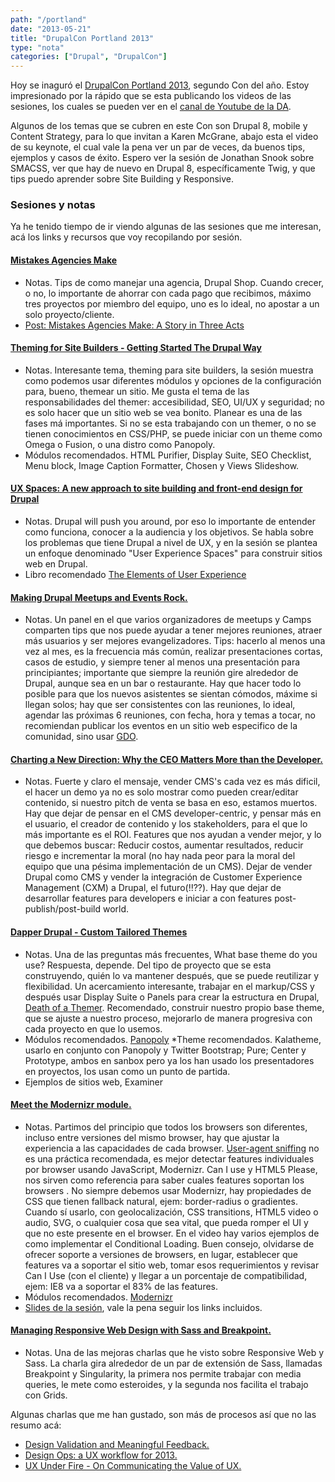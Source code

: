 ```yaml
---
path: "/portland"
date: "2013-05-21"
title: "DrupalCon Portland 2013"
type: "nota"
categories: ["Drupal", "DrupalCon"]
---
```


Hoy se inaguró el [DrupalCon Portland 2013](http://portland2013.drupal.org/), segundo Con del año. Estoy impresionado por la rápido que se esta publicando los videos de las sesiones, los cuales se pueden ver en el [canal de Youtube de la DA](http://www.youtube.com/user/DrupalAssociation/videos).

Algunos de los temas que se cubren en este Con son Drupal 8, mobile y Content Strategy, para lo que invitan a Karen McGrane, abajo esta el video de su keynote, el cual vale la pena ver un par de veces, da buenos tips, ejemplos y casos de éxito. Espero ver la sesión de Jonathan Snook sobre SMACSS, ver que hay de nuevo en Drupal 8, específicamente Twig, y que tips puedo aprender sobre Site Building y Responsive.

### Sesiones y notas

Ya he tenido tiempo de ir viendo algunas de las sesiones que me interesan, acá los links y recursos que voy recopilando por sesión.

#### [Mistakes Agencies Make](http://portland2013.drupal.org/node/3083)

- Notas. Tips de como manejar una agencia, Drupal Shop. Cuando crecer, o no, lo importante de ahorrar con cada pago que recibimos, máximo tres proyectos por miembro del equipo, uno es lo ideal, no apostar a un solo proyecto/cliente.
- [Post: Mistakes Agencies Make: A Story in Three Acts](http://www.lullabot.com/blog/articles/mistakes-agencies-make-story-three-acts)

#### [Theming for Site Builders - Getting Started The Drupal Way](http://www.youtube.com/watch?v=EmbjEb9Zvcg&feature=youtu.be)

- Notas. Interesante tema, theming para site builders, la sesión muestra como podemos usar diferentes módulos y opciones de la configuración para, bueno, themear un sitio. Me gusta el tema de las responsabilidades del themer: accesibilidad, SEO, UI/UX y seguridad; no es solo hacer que un sitio web se vea bonito. Planear es una de las fases má importantes. Si no se esta trabajando con un themer, o no se tienen conocimientos en CSS/PHP, se puede iniciar con un theme como Omega o Fusion, o una distro como Panopoly.
- Módulos recomendados. HTML Purifier, Display Suite, SEO Checklist, Menu block, Image Caption Formatter, Chosen y Views Slideshow.

#### [UX Spaces: A new approach to site building and front-end design for Drupal](http://youtu.be/1LkOmHwX19k)

- Notas. Drupal will push you around, por eso lo importante de entender como funciona, conocer a la audiencia y los objetivos. Se habla sobre los problemas que tiene Drupal a nivel de UX, y en la sesión se plantea un enfoque denominado "User Experience Spaces" para construir sitios web en Drupal.
- Libro recomendado [The Elements of User Experience](http://www.amazon.com/The-Elements-User-Experience-User-Centered/dp/0735712026)

#### [Making Drupal Meetups and Events Rock.](http://youtu.be/VKqb3Q7kloQ)

- Notas. Un panel en el que varios organizadores de meetups y Camps comparten tips que nos puede ayudar a tener mejores reuniones, atraer más usuarios y ser mejores evangelizadores. Tips: hacerlo al menos una vez al mes, es la frecuencia más común, realizar presentaciones cortas, casos de estudio, y siempre tener al menos una presentación para principiantes; importante que siempre la reunión gire alrededor de Drupal, aunque sea en un bar o restaurante. Hay que hacer todo lo posible para que los nuevos asistentes se sientan cómodos, máxime si llegan solos; hay que ser consistentes con las reuniones, lo ideal, agendar las próximas 6 reuniones, con fecha, hora y temas a tocar, no recomiendan publicar los eventos en un sitio web especifico de la comunidad, sino usar [GDO](http://groups.drupal.org/).

#### [Charting a New Direction: Why the CEO Matters More than the Developer.](http://youtu.be/artJ3P7_Vmw)

- Notas. Fuerte y claro el mensaje, vender CMS's cada vez es más dificil, el hacer un demo ya no es solo mostrar como pueden crear/editar contenido, si nuestro pitch de venta se basa en eso, estamos muertos. Hay que dejar de pensar en el CMS developer-centric, y pensar más en el usuario, el creador de contenido y los stakeholders, para el que lo más importante es el ROI. Features que nos ayudan a vender mejor, y lo que debemos buscar: Reducir costos, aumentar resultados, reducir riesgo e incrementar la moral (no hay nada peor para la moral del equipo que una pésima implementación de un CMS). Dejar de vender Drupal como CMS y vender la integración de Customer Experience Management (CXM) a Drupal, el futuro(!!??). Hay que dejar de desarrollar features para developers e iniciar a con features post-publish/post-build world.

#### [Dapper Drupal - Custom Tailored Themes](http://youtu.be/4aGQGnjJJlo)

- Notas. Una de las preguntas más frecuentes, What base theme do you use? Respuesta, depende. Del tipo de proyecto que se esta construyendo, quién lo va mantener después, que se puede reutilizar y flexibilidad. Un acercamiento interesante, trabajar en el markup/CSS y después usar Display Suite o Panels para crear la estructura en Drupal, [Death of a Themer](http://www.youtube.com/watch?v=HaJnhYPLvx0). Recomendado, construir nuestro propio base theme, que se ajuste a nuestro proceso, mejorarlo de manera progresiva con cada proyecto en que lo usemos.
- Módulos recomendados. [Panopoly](http://drupal.org/project/panopoly)
  \*Theme recomendados. Kalatheme, usarlo en conjunto con Panopoly y Twitter Bootstrap; Pure; Center y Prototype, ambos en sanbox pero ya los han usado los presentadores en proyectos, los usan como un punto de partida.
- Ejemplos de sitios web, Examiner

#### [Meet the Modernizr module.](http://youtu.be/ojdIHBHQ-tA)

- Notas. Partimos del principio que todos los browsers son diferentes, incluso entre versiones del mismo browser, hay que ajustar la experiencia a las capacidades de cada browser. [User-agent sniffing](https://en.wikipedia.org/wiki/User_agent#User_agent_sniffing) no es una práctica recomendada, es mejor detectar features individuales por browser usando JavaScript, Modernizr. Can I use y HTML5 Please, nos sirven como referencia para saber cuales features soportan los browsers . No siempre debemos usar Modernizr, hay propiedades de CSS que tienen fallback natural, ejem: border-radius o gradientes. Cuando sí usarlo, con geolocalización, CSS transitions, HTML5 video o audio, SVG, o cualquier cosa que sea vital, que pueda romper el UI y que no este presente en el browser. En el video hay varios ejemplos de como implementar el Conditional Loading. Buen consejo, olvidarse de ofrecer soporte a versiones de browsers, en lugar, establecer que features va a soportar el sitio web, tomar esos requerimientos y revisar Can I Use (con el cliente) y llegar a un porcentaje de compatibilidad, ejem: IE8 va a soportar el 83% de las features.
- Módulos recomendados. [Modernizr](http://drupal.org/project/modernizr)
- [Slides de la sesión](http://rupl.github.io/meet-modernizr/#/), vale la pena seguir los links incluidos.

#### [Managing Responsive Web Design with Sass and Breakpoint.](http://youtu.be/fgmXVxYnoWo)

- Notas. Una de las mejoras charlas que he visto sobre Responsive Web y Sass. La charla gira alrededor de un par de extensión de Sass, llamadas Breakpoint y Singularity, la primera nos permite trabajar con media queries, le mete como esteroides, y la segunda nos facilita el trabajo con Grids.

Algunas charlas que me han gustado, son más de procesos así que no las resumo acá:

- [Design Validation and Meaningful Feedback.](http://youtu.be/9fDrmMXxatw)
- [Design Ops: a UX workflow for 2013.](http://youtu.be/ZA7g9oAIkZg)
- [UX Under Fire - On Communicating the Value of UX.](http://youtu.be/Ws7Se0sS2B0)
